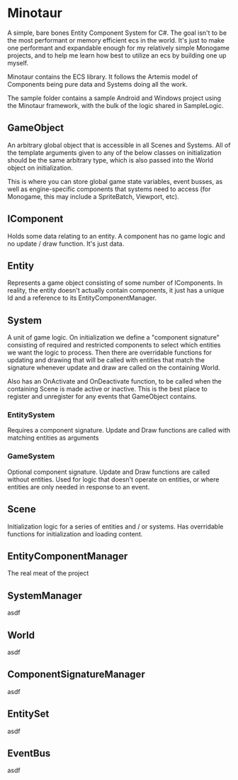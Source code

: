 # Minotaur
A simple, bare bones Entity Component System for C#. The goal isn't to be the most performant or memory efficient ecs in the world. It's just to make one performant and expandable enough for my relatively simple Monogame projects, and to help me learn how best to utilize an ecs by building one up myself.

Minotaur contains the ECS library. It follows the Artemis model of Components being pure data and Systems doing all the work.

The sample folder contains a sample Android and Windows project using the Minotaur framework, with the bulk of the logic shared in SampleLogic.

## GameObject
An arbitrary global object that is accessible in all Scenes and Systems. All of the template arguments given to any of the below classes on initialization should be the same arbitrary type, which is also passed into the World object on initialization.

This is where you can store global game state variables, event busses, as well as engine-specific components that systems need to access (for Monogame, this may include a SpriteBatch, Viewport, etc).

## IComponent
Holds some data relating to an entity. A component has no game logic and no update / draw function. It's just data.

## Entity
Represents a game object consisting of some number of IComponents. In reality, the entity doesn't actually contain components, it just has a unique Id and a reference to its EntityComponentManager.

## System
A unit of game logic. On initialization we define a "component signature" consisting of required and restricted components to select which entities we want the logic to process. Then there are overridable functions for updating and drawing that will be called with entities that match the signature whenever update and draw are called on the containing World.

Also has an OnActivate and OnDeactivate function, to be called when the containing Scene is made active or inactive. This is the best place to register and unregister for any events that GameObject contains.

### EntitySystem
Requires a component signature. Update and Draw functions are called with matching entities as arguments

### GameSystem
Optional component signature. Update and Draw functions are called without entities. Used for logic that doesn't operate on entities, or where entities are only needed in response to an event.

## Scene
Initialization logic for a series of entities and / or systems. Has overridable functions for initialization and loading content.

## EntityComponentManager
The real meat of the project

## SystemManager
asdf

## World
asdf

## ComponentSignatureManager
asdf

## EntitySet
asdf

## EventBus
asdf